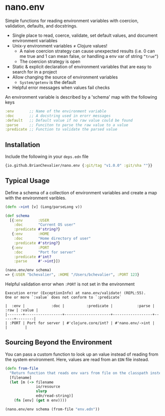 # nano.env

Simple functions for reading environment variables with coercion, validation, defaults, and docstrings.

- Single place to read, coerce, validate, set default values, and document environment variables
- Unix-y environment variables ≠ Clojure values!
    - A naive coercion strategy can cause unexpected results (i.e. 0 can me true and 1 can mean false, or handling a env var of string `“true”`) 
    - The coercion strategy is open 
- Static & explicit declaration of environment variables that are easy to search for in a project
- Allow changing the source of environment variables
    - `System/getenv` is the default 
- Helpful error messages when values fail checks

An environment variable is described by a 'schema' map with the following keys

``` clojure
:env       ;; Name of the environment variable
:doc       ;; A docstring used in erorr messages
:default   ;; Default value if no raw value could be found
:parse     ;; Funciton to parse the raw value to a value
:predicate ;; Function to validate the parsed value 
```

## Installation

Include the following in your `deps.edn` file
``` clojure
{io.github.BrianChevalier/nano.env {:git/tag "v1.0.0" :git/sha ""}}
```

## Typical Usage

Define a schema of a collection of environment variables and create a map with the environment varibles.

``` clojure
(defn ->int [v] (Long/parseLong v))

(def schema 
  [{:env       :USER
    :doc       "Current OS user"
    :predicate #'string?}
   {:env       :HOME
    :doc       "Home directory of user"
    :predicate #'string?}
   {:env       :PORT
    :doc       "Port for server" 
    :predicate #'int?
    :parse     #'->int}])

(nano.env/env schema)
=> {:USER "bchevalier", :HOME "/Users/bchevalier", :PORT 123}
```

Helpful validation error when `:PORT` is not set in the environment

```
Execution error (ExceptionInfo) at nano.env/validate! (REPL:55).
One or more `:value` does not conform to `:predicate`

|  :env |            :doc |          :predicate |           :parse | :raw | :value |
|-------+-----------------+---------------------+------------------+------+--------|
| :PORT | Port for server | #'clojure.core/int? | #'nano.env/->int |      |        |
```

## Sourcing Beyond the Environment
You can pass a custom function to look up an value instead of reading from the system environment. Here, values are read from an `EDN` file instead.

``` clojure
(defn from-file
  "Return function that reads env vars from file on the classpath instead of from environment"
  [filename]
  (let [m (-> filename
              io/resource
              slurp
              edn/read-string)]
    (fn [env] (get m env))))

(nano.env/env schema (from-file "env.edn"))
```
